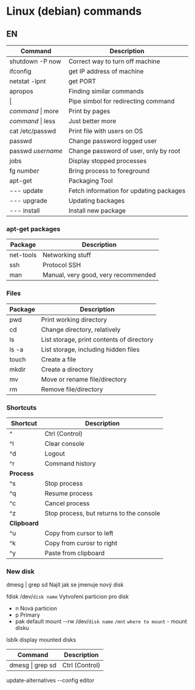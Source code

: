# Linux (debian) commands

## EN

| Command | Description |
|---|---|
| shutdown -P now | Correct way to turn off machine |
| ifconfig | get IP address of machine |
| netstat -lpnt | get PORT |
| apropos | Finding similar commands |
| \| | Pipe simbol for redirecting command |
| *command* \| more | Print by pages |
| *command* \| less | Just better more |
| cat /etc/passwd | Print file with users on OS |
| passwd | Change password logged user |
| passwd *username* | Change password of user, only by root |
| jobs | Display stopped processes |
| fg *number* | Bring process to foreground |
| apt-get  | Packaging Tool |
| --- update | Fetch information for updating packages |
| --- upgrade | Updating backages |
| --- install | Install new package |

### apt-get packages

| Package | Description |
|---|---|
| net-tools | Networking stuff |
| ssh | Protocol SSH |
| man | Manual, very good, very recommended |

### Files

| Package | Description |
|---|---|
| pwd | Print working directory |
| cd | Change directory, relatively |
| ls | List storage, print contents of directory |
| ls -a | List storage, including hidden files |
| touch | Create a file |
| mkdir | Create a directory |
| mv | Move or rename file/directory |
| rm | Remove file/directory |

### Shortcuts

| Shortcut | Description |
|---|---|
| ^ | Ctrl (Control) |
| ^l | Clear console |
| ^d | Logout |
| ^r | Command history |
| **Process** |  |
| ^s | Stop process |
| ^q | Resume process |
| ^c | Cancel process |
| ^z | Stop process, but returns to the console |
| **Clipboard** |  |
| ^u | Copy from cursor to left |
| ^k | Copy from curosr to right |
| ^y | Paste from clipboard |

### New disk

dmesg | grep sd		Najít jak se jmenuje nový disk

fdisk /dev/`disk name`	Vytvoření particion pro disk

- n 	Nová particion
- p		Primary
- pak default
mount --rw /dev/`disk name` `/mnt` `where to mount` - mount disku 

lsblk   display mounted disks

| Command | Description |
|---|---|
| dmesg \| grep sd | Ctrl (Control) |



update-alternatives --config editor
